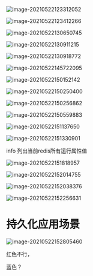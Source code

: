 ![image-20210522123312052](C:\Users\55018\AppData\Roaming\Typora\typora-user-images\image-20210522123312052.png)

![image-20210522123412266](C:\Users\55018\AppData\Roaming\Typora\typora-user-images\image-20210522123412266.png)

![image-20210522130650745](C:\Users\55018\AppData\Roaming\Typora\typora-user-images\image-20210522130650745.png)

![image-20210522130911215](C:\Users\55018\AppData\Roaming\Typora\typora-user-images\image-20210522130911215.png)

![image-20210522130918772](C:\Users\55018\AppData\Roaming\Typora\typora-user-images\image-20210522130918772.png)

![image-20210522145722095](C:\Users\55018\AppData\Roaming\Typora\typora-user-images\image-20210522145722095.png)

![image-20210522150152142](C:\Users\55018\AppData\Roaming\Typora\typora-user-images\image-20210522150152142.png)

![image-20210522150250400](C:\Users\55018\AppData\Roaming\Typora\typora-user-images\image-20210522150250400.png)

![image-20210522150256862](C:\Users\55018\AppData\Roaming\Typora\typora-user-images\image-20210522150256862.png)

![image-20210522150559883](C:\Users\55018\AppData\Roaming\Typora\typora-user-images\image-20210522150559883.png)

![image-20210522151137650](C:\Users\55018\AppData\Roaming\Typora\typora-user-images\image-20210522151137650.png)

![image-20210522151330901](C:\Users\55018\AppData\Roaming\Typora\typora-user-images\image-20210522151330901.png)

info 列出当前redis所有运行属性值



![image-20210522151818957](C:\Users\55018\AppData\Roaming\Typora\typora-user-images\image-20210522151818957.png)

![image-20210522152014755](C:\Users\55018\AppData\Roaming\Typora\typora-user-images\image-20210522152014755.png)

![image-20210522152038376](C:\Users\55018\AppData\Roaming\Typora\typora-user-images\image-20210522152038376.png)

![image-20210522152256631](C:\Users\55018\AppData\Roaming\Typora\typora-user-images\image-20210522152256631.png)

# 持久化应用场景



![image-20210522152805460](C:\Users\55018\AppData\Roaming\Typora\typora-user-images\image-20210522152805460.png)

红色不行，

蓝色？

